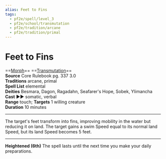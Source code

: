 ```yaml
---
alias: Feet to Fins
tags:
  - pf2e/spell/level_3
  - pf2e/school/transmutation
  - pf2e/tradition/arcane
  - pf2e/tradition/primal
---
```


# Feet to Fins

==[Morph](../../../Traits/Morph.md)== ==[Transmutation](../../../Traits/Transmutation.md)==  
__Source__ Core Rulebook pg. 337 3.0  
**Traditions** arcane, primal  
**Spell List** elemental  
**Deities** Besmara, Dagon, Ragadahn, Seafarer's Hope, Sobek, Ylimancha  
**Cast** ►► somatic, verbal  
**Range** touch; **Targets** 1 willing creature  
**Duration** 10 minutes

---

The target's feet transform into fins, improving mobility in the water but reducing it on land. The target gains a swim Speed equal to its normal land Speed, but its land Speed becomes 5 feet.

<hr>

**Heightened (6th)** The spell lasts until the next time you make your daily preparations.
